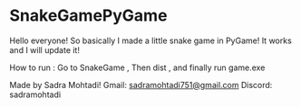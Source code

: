 # SnakeGamePyGame
Hello everyone! So basically I made a little snake game in PyGame! It works and I will update it!

How to run :
 Go to SnakeGame , Then dist , and finally run game.exe

 Made by Sadra Mohtadi!
 Gmail: sadramohtadi751@gmail.com
 Discord: sadramohtadi
